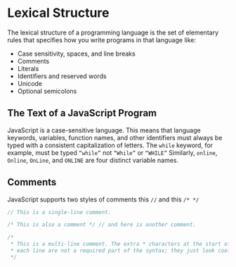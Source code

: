 # Lexical Structure
The lexical structure of a programming language is the set of elementary rules that specifies how you write programs in that language like:
* Case sensitivity, spaces, and line breaks
* Comments
* Literals
* Identifiers and reserved words
* Unicode
* Optional semicolons

## The Text of a JavaScript Program
JavaScript is a case-sensitive language. This means that language keywords, variables, function names, and other identifiers must always be typed with a consistent capitalization of letters. The `while` keyword, for example, must be typed `“while”` not `“While”` or `“WHILE”` Similarly, `online`, `Online`, `OnLine`, and `ONLINE` are four distinct variable names.

## Comments
JavaScript supports two styles of comments this `//` and this `/* */`
```js
// This is a single-line comment.

/* This is also a comment */ // and here is another comment.

/*
 * This is a multi-line comment. The extra * characters at the start of
 * each line are not a required part of the syntax; they just look cool!
 */
```